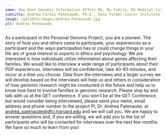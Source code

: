 ```yaml
---
name: How Does Genomic Information Affect Me, My Family, My Medical Care? Participation in Open-Consent Research
subtitle: Andrea Farkas Patenaude, Ph.D., Dana Farber Cancer Institute
image: /get2014/images/Andrea-Patenaude.jpg
alt: Andrea Patenaude
---
```


As a participant in the Personal Genome Project, you are a pioneer. The story of how you and others came to participate, your experiences as a participant and the ways participation has or could change things in your life are of great interest to experts in ethics and psychology. We are interested in how individuals utilize information about genes affecting their families. We would like to interview a wide range of participants about their PGP experiences. Interviews will be confidential, take 40-60 minutes, and occur at a time you choose. Data from the interviews and a larger survey we will develop based on the interviews will help us and others in consideration of how genomic research might be conducted in the future and help us to know how best to involve families in genomic research. Please stop by and talk with us at the GET conference. If you won’t be at the GET Conference, but would consider being interviewed, please send your name, email address and phone number to the project PI, Dr. Andrea Patenaude, at andrea_patenaude@dfci.harvard.edu and we will call you. We are happy to answer questions and, if you are willing, we will add you to the list of participants who will be contacted for interviews over the next few months. We have so much to learn from you!
